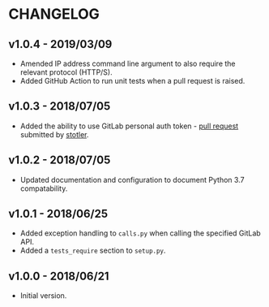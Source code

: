 # CHANGELOG

## v1.0.4 - 2019/03/09

- Amended IP address command line argument to also require the relevant protocol (HTTP/S).
- Added GitHub Action to run unit tests when a pull request is raised.

## v1.0.3 - 2018/07/05

- Added the ability to use GitLab personal auth token - [pull request](https://github.com/stuartmccoll/gitlab-changelog-generator/pull/20) submitted by [stotler](https://github.com/stuartmccoll/gitlab-changelog-generator/issues?q=is%3Apr+author%3Astotler).

## v1.0.2 - 2018/07/05

- Updated documentation and configuration to document Python 3.7 compatability.

## v1.0.1 - 2018/06/25

- Added exception handling to `calls.py` when calling the specified GitLab API.
- Added a `tests_require` section to `setup.py`.

## v1.0.0 - 2018/06/21

- Initial version.
